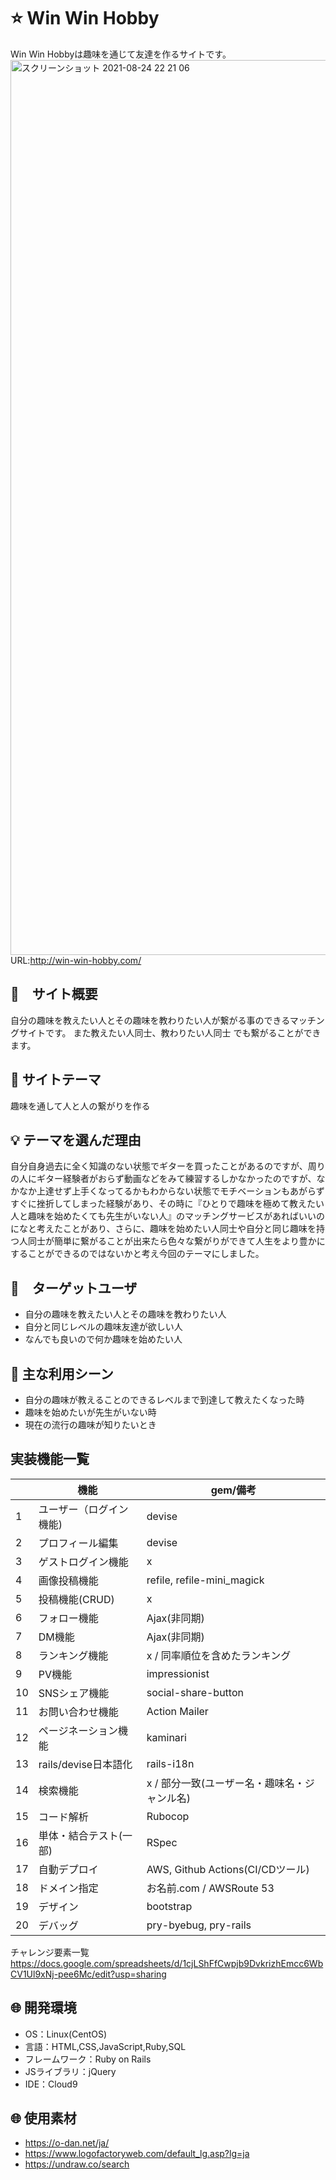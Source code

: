 # :star: Win Win Hobby
Win Win Hobbyは趣味を通じて友達を作るサイトです。
<img width="1432" alt="スクリーンショット 2021-08-24 22 21 06" src="https://user-images.githubusercontent.com/83491747/130623946-b40a5f57-190d-4c54-af53-ea331405bd61.png">
URL:http://win-win-hobby.com/

## :blue_book:　サイト概要
自分の趣味を教えたい人とその趣味を教わりたい人が繋がる事のできるマッチングサイトです。  また教えたい人同士、教わりたい人同士
でも繋がることができます。

## :two_men_holding_hands: サイトテーマ
趣味を通して人と人の繋がりを作る

## :bulb: テーマを選んだ理由
自分自身過去に全く知識のない状態でギターを買ったことがあるのですが、周りの人にギター経験者がおらず動画などをみて練習するしかなかったのですが、なかなか上達せず上手くなってるかもわからない状態でモチベーションもあがらずすぐに挫折してしまった経験があり、その時に『ひとりで趣味を極めて教えたい人と趣味を始めたくても先生がいない人』のマッチングサービスがあればいいのになと考えたことがあり、さらに、趣味を始めたい人同士や自分と同じ趣味を持つ人同士が簡単に繋がることが出来たら色々な繋がりができて人生をより豊かにすることができるのではないかと考え今回のテーマにしました。

## :dart:　ターゲットユーザ
- 自分の趣味を教えたい人とその趣味を教わりたい人
- 自分と同じレベルの趣味友達が欲しい人
- なんでも良いので何か趣味を始めたい人

## :high_brightness: 主な利用シーン
- 自分の趣味が教えることのできるレベルまで到達して教えたくなった時
- 趣味を始めたいが先生がいない時
- 現在の流行の趣味が知りたいとき

## 実装機能一覧
| | 機能 | gem/備考 |
| - |------|----------|
| 1 | ユーザー（ログイン機能) | devise |
| 2 | プロフィール編集 | devise |
| 3 | ゲストログイン機能 | x |
| 4 | 画像投稿機能 | refile, refile-mini_magick |
| 5 | 投稿機能(CRUD) | x |
| 6 | フォロー機能 | Ajax(非同期) |
| 7 | DM機能 | Ajax(非同期) |
| 8 | ランキング機能 | x / 同率順位を含めたランキング |
| 9 | PV機能 | impressionist |
| 10 | SNSシェア機能 | social-share-button |
| 11 | お問い合わせ機能 | Action Mailer |
| 12 | ページネーション機能 | kaminari |
| 13 | rails/devise日本語化 | rails-i18n |
| 14 | 検索機能 | x / 部分一致(ユーザー名・趣味名・ジャンル名) |
| 15 | コード解析 | Rubocop |
| 16 | 単体・結合テスト(一部) | RSpec |
| 17 | 自動デプロイ | AWS, Github Actions(CI/CDツール) |
| 18 | ドメイン指定 | お名前.com / AWSRoute 53 |
| 19 | デザイン | bootstrap |
| 20 | デバッグ | pry-byebug, pry-rails |

チャレンジ要素一覧 https://docs.google.com/spreadsheets/d/1cjLShFfCwpjb9DvkrizhEmcc6WbCV1Ul9xNj-pee6Mc/edit?usp=sharing




## :globe_with_meridians: 開発環境
- OS：Linux(CentOS)
- 言語：HTML,CSS,JavaScript,Ruby,SQL
- フレームワーク：Ruby on Rails
- JSライブラリ：jQuery
- IDE：Cloud9

## :globe_with_meridians: 使用素材
- https://o-dan.net/ja/
- https://www.logofactoryweb.com/default_lg.asp?lg=ja
- https://undraw.co/search
